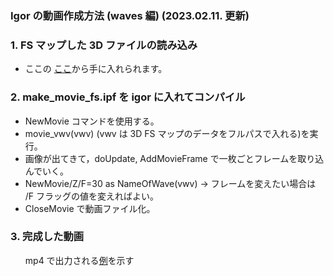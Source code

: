 <h3>Igor の動画作成方法 (waves 編) (2023.02.11. 更新)</h3>

<h3>1. FS マップした 3D ファイルの読み込み</h3>
<ul>
<li>ここの <a href = "https://hiroshimauniv-my.sharepoint.com/:u:/g/personal/kk224_hiroshima-u_ac_jp/Ecy6Y2i0YyVDv4cYU-agQNABM-TFXiPKofPfN2_cqrOyiw?e=ZzP0IS" target="_blank">ここ</a>から手に入れられます。</li></ul>

<h3>2. make_movie_fs.ipf を igor に入れてコンパイル</h3>
<ul>
<li>NewMovie コマンドを使用する。</li>
<li>movie_vwv(vwv) (vwv は 3D FS マップのデータをフルパスで入れる)を実行。</li>
<li>画像が出てきて，doUpdate, AddMovieFrame で一枚ごとフレームを取り込んでいく。</li>
<li>NewMovie/Z/F=30 as NameOfWave(vwv) → フレームを変えたい場合は /F フラッグの値を変えればよい。</li>
<li>CloseMovie で動画ファイル化。</li>
</ul>

<h3>3. 完成した動画</h3>
<ul 
<li>mp4 で出力される</li
<li><a href = "https://hiroshimauniv-my.sharepoint.com/:v:/g/personal/kk224_hiroshima-u_ac_jp/EW_wHPQqMtJFqS6kOauJFZoBfQ0iL2_-HXxPUbpF4caZHQ?e=gVxasr" target="_blank">例</a>を示す</li>
</ul>

